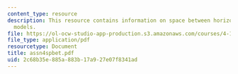 ```yaml
---
content_type: resource
description: This resource contains information on space between horizontals and verticals
  models.
file: https://ol-ocw-studio-app-production.s3.amazonaws.com/courses/4-144-architectural-design-level-ii-new-orleans-studio-spring-2006/2c68b35e885a883b17a927e07f8341ad_assn4spbet.pdf
file_type: application/pdf
resourcetype: Document
title: assn4spbet.pdf
uid: 2c68b35e-885a-883b-17a9-27e07f8341ad
---
```

